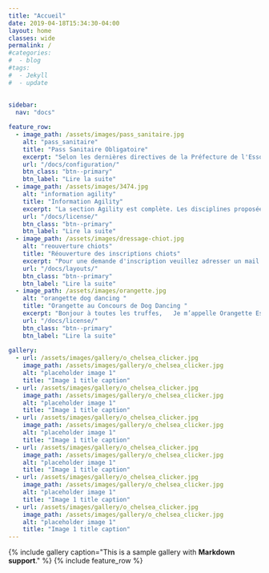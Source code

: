 ```yaml
---
title: "Accueil"
date: 2019-04-18T15:34:30-04:00
layout: home
classes: wide
permalink: /
#categories:
#  - blog
#tags:
#  - Jekyll
#  - update
 
  
sidebar:
  nav: "docs"

feature_row:
  - image_path: /assets/images/pass_sanitaire.jpg
    alt: "pass_sanitaire"
    title: "Pass Sanitaire Obligatoire"
    excerpt: "Selon les dernières directives de la Préfecture de l'Essonne et de la mairie..."
    url: "/docs/configuration/"
    btn_class: "btn--primary"
    btn_label: "Lire la suite"
  - image_path: /assets/images/3474.jpg
    alt: "information agility"
    title: "Information Agility"
    excerpt: "La section Agility est complète. Les disciplines proposées au sein du club seront..."
    url: "/docs/license/"
    btn_class: "btn--primary"
    btn_label: "Lire la suite"     
  - image_path: /assets/images/dressage-chiot.jpg
    alt: "reouverture chiots"
    title: "Réouverture des inscriptions chiots"
    excerpt: "Pour une demande d'inscription veuillez adresser un mail dans l'onglet Nous contacter..."
    url: "/docs/layouts/"
    btn_class: "btn--primary"
    btn_label: "Lire la suite"
  - image_path: /assets/images/orangette.jpg
    alt: "orangette dog dancing "
    title: "Orangette au Concours de Dog Dancing "
    excerpt: "Bonjour à toutes les truffes,   Je m’appelle Orangette Espiègle et j’ai participé..."
    url: "/docs/license/"
    btn_class: "btn--primary"
    btn_label: "Lire la suite"  
	
gallery:
  - url: /assets/images/gallery/o_chelsea_clicker.jpg
    image_path: /assets/images/gallery/o_chelsea_clicker.jpg
    alt: "placeholder image 1"
    title: "Image 1 title caption"
  - url: /assets/images/gallery/o_chelsea_clicker.jpg
    image_path: /assets/images/gallery/o_chelsea_clicker.jpg
    alt: "placeholder image 1"
    title: "Image 1 title caption"
  - url: /assets/images/gallery/o_chelsea_clicker.jpg
    image_path: /assets/images/gallery/o_chelsea_clicker.jpg
    alt: "placeholder image 1"
    title: "Image 1 title caption"
  - url: /assets/images/gallery/o_chelsea_clicker.jpg
    image_path: /assets/images/gallery/o_chelsea_clicker.jpg
    alt: "placeholder image 1"
    title: "Image 1 title caption"
  - url: /assets/images/gallery/o_chelsea_clicker.jpg
    image_path: /assets/images/gallery/o_chelsea_clicker.jpg
    alt: "placeholder image 1"
    title: "Image 1 title caption"
  - url: /assets/images/gallery/o_chelsea_clicker.jpg
    image_path: /assets/images/gallery/o_chelsea_clicker.jpg
    alt: "placeholder image 1"
    title: "Image 1 title caption"    
---
```

{% include gallery caption="This is a sample gallery with **Markdown support**." %}
{% include feature_row %}

